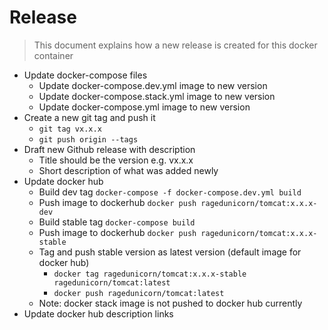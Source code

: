 # Release

> This document explains how a new release is created for this docker container

* Update docker-compose files
  * Update docker-compose.dev.yml image to new version
  * Update docker-compose.stack.yml image to new version
  * Update docker-compose.yml image to new version
* Create a new git tag and push it
  * `git tag vx.x.x`
  * `git push origin --tags`
* Draft new Github release with description
  * Title should be the version e.g. vx.x.x
  * Short description of what was added newly
* Update docker hub
  * Build dev tag `docker-compose -f docker-compose.dev.yml build`
  * Push image to dockerhub `docker push ragedunicorn/tomcat:x.x.x-dev`
  * Build stable tag `docker-compose build`
  * Push image to dockerhub `docker push ragedunicorn/tomcat:x.x.x-stable`
  * Tag and push stable version as latest version (default image for docker hub)
    * `docker tag ragedunicorn/tomcat:x.x.x-stable ragedunicorn/tomcat:latest`
    * `docker push ragedunicorn/tomcat:latest`
  * Note: docker stack image is not pushed to docker hub currently
* Update docker hub description links
